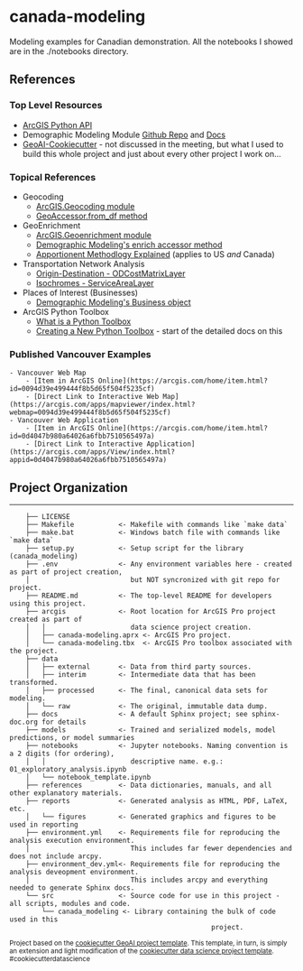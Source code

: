 # canada-modeling

Modeling examples for Canadian demonstration. All the notebooks I showed are in the ./notebooks directory.

## References

### Top Level Resources
 
 - [ArcGIS Python API](https://developers.arcgis.com/python/)
 - Demographic Modeling Module [Github Repo](https://github.com/knu2xs/demographic-modeling-module) and [Docs](https://knu2xs.github.io/demographic-modeling-module/)
 - [GeoAI-Cookiecutter](https://github.com/esri/geoai-cookiecutter) - not discussed in the meeting, but what I used to build this whole project and just about every other project I work on...

### Topical References
- Geocoding
	- [ArcGIS.Geocoding module](https://developers.arcgis.com/python/api-reference/arcgis.geocoding.html)
	- [GeoAccessor.from_df method](https://developers.arcgis.com/python/api-reference/arcgis.features.toc.html#arcgis.features.GeoAccessor.from_df)
- GeoEnrichment
	- [ArcGIS.Geoenrichment module](https://developers.arcgis.com/python/api-reference/arcgis.geoenrichment.html)
	- [Demographic Modeling's enrich accessor method](https://knu2xs.github.io/demographic-modeling-module/dm.html#dm.DemographicModeling.enrich)
    - [Apportionent Methodlogy Explained](https://developers.arcgis.com/rest/geoenrichment/api-reference/data-apportionment.htm) (applies to US _and_ Canada)
- Transportation Network Analysis
	- [Origin-Destination - ODCostMatrixLayer](https://developers.arcgis.com/python/api-reference/arcgis.network.toc.html#odcostmatrixlayer)
	- [Isochromes - ServiceAreaLayer](https://developers.arcgis.com/python/api-reference/arcgis.network.toc.html#servicearealayer)
- Places of Interest (Businesses)
	- [Demographic Modeling's Business object](https://knu2xs.github.io/demographic-modeling-module/dm.html#dm.Business)
- ArcGIS Python Toolbox
    - [What is a Python Toolbox](https://pro.arcgis.com/en/pro-app/latest/arcpy/geoprocessing_and_python/a-quick-tour-of-python-toolboxes.htm)
    - [Creating a New Python Toolbox](https://pro.arcgis.com/en/pro-app/latest/arcpy/geoprocessing_and_python/creating-a-new-python-toolbox.htm) - start of the detailed docs on this

### Published Vancouver Examples
    - Vancouver Web Map
        - [Item in ArcGIS Online](https://arcgis.com/home/item.html?id=0094d39e499444f8b5d65f504f5235cf)
        - [Direct Link to Interactive Web Map](https://arcgis.com/apps/mapviewer/index.html?webmap=0094d39e499444f8b5d65f504f5235cf)
    - Vancouver Web Application
        - [Item in ArcGIS Online](https://arcgis.com/home/item.html?id=0d4047b980a64026a6fbb7510565497a)
        - [Direct Link to Interactive Application](https://arcgis.com/apps/View/index.html?appid=0d4047b980a64026a6fbb7510565497a)

## Project Organization
------------
```
    ├── LICENSE
    ├── Makefile           <- Makefile with commands like `make data`
    ├── make.bat           <- Windows batch file with commands like `make data`
    ├── setup.py           <- Setup script for the library (canada_modeling)
    ├── .env               <- Any environment variables here - created as part of project creation, 
    │                         but NOT syncronized with git repo for project.                
    ├── README.md          <- The top-level README for developers using this project.
    ├── arcgis             <- Root location for ArcGIS Pro project created as part of
    │   │                     data science project creation.
    │   ├── canada-modeling.aprx <- ArcGIS Pro project.    
    │   └── canada-modeling.tbx  <- ArcGIS Pro toolbox associated with the project.
    ├── data
    │   ├── external       <- Data from third party sources.
    │   ├── interim        <- Intermediate data that has been transformed.
    │   ├── processed      <- The final, canonical data sets for modeling.
    │   └── raw            <- The original, immutable data dump.
    ├── docs               <- A default Sphinx project; see sphinx-doc.org for details
    ├── models             <- Trained and serialized models, model predictions, or model summaries
    ├── notebooks          <- Jupyter notebooks. Naming convention is a 2 digits (for ordering),
    │   │                     descriptive name. e.g.: 01_exploratory_analysis.ipynb
    │   └── notebook_template.ipynb
    ├── references         <- Data dictionaries, manuals, and all other explanatory materials.
    ├── reports            <- Generated analysis as HTML, PDF, LaTeX, etc.
    │   └── figures        <- Generated graphics and figures to be used in reporting
    ├── environment.yml    <- Requirements file for reproducing the analysis execution environment.
    │                         This includes far fewer dependencies and does not include arcpy.
    ├── environment_dev.yml<- Requirements file for reproducing the analysis deveopment environment.
    │                         This includes arcpy and everything needed to generate Sphinx docs.
    └── src                <- Source code for use in this project - all scripts, modules and code.
        └── canada_modeling <- Library containing the bulk of code used in this 
                                                  project. 
```

<p><small>Project based on the <a target="_blank" href="https://github.com/knu2xs/cookiecutter-geoai">cookiecutter GeoAI project template</a>. This template, in turn, is simply an extension and light modification of the <a target="_blank" href="https://drivendata.github.io/cookiecutter-data-science/">cookiecutter data science project template</a>. #cookiecutterdatascience</small></p>
